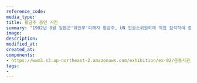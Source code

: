 ```yaml
---
reference_code:
media_type:
title: 황금주 증언 사진
summary: "1992년 8월 일본군'위안부'피해자 황금주, UN 인권소위원회에 직접 참석하여 증언"
image:
description:
modified_at:
created_at:
components:
- https://wwm3.s3.ap-northeast-2.amazonaws.com/exhibition/ex-02/운동사관/연대로희망을만들다/1992.08+일본군'위안부'피해자+황금주,+유엔+인권소위원회에+직접+참석하여+증언.jpg
tags:
-
---
```

